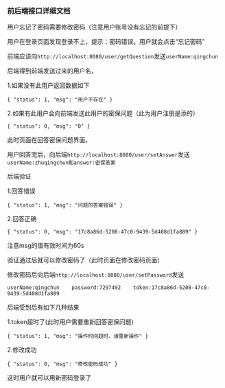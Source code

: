 ### **前后端接口详细文档**

用户忘记了密码需要修改密码（注意用户账号没有忘记的前提下）

用户在登录页面发现登录不上，提示：密码错误。用户就会点击“忘记密码”

前端应该向`http://localhost:8080/user/getQuestion`发送`userName:qingchun`

后端得到前端发送过来的用户名，
 
 1.如果没有此用户返回数据如下
 
 `
 {
     "status": 1,
     "msg": "用户不存在"
 }
 `
 
2.如果有此用户会向前端发送此用户的密保问题（此为用户注册是添的）

`{
     "status": 0,
     "msg": "0"
 }`
 
 此时页面在回答密保问题界面，
 
 用户回答完后，向后端`http://localhost:8080/user/setAnswer`发送`userName:zhuqingchun和answer:密保答案`

后端验证

1.回答错误

`{
     "status": 1,
     "msg": "问题的答案错误"
 }`
 
 2.回答正确
 
 `{
      "status": 0,
      "msg": "17c8a86d-5208-47c0-9439-5d408d1fa889"
  }`
  
  注意msg的值有效时间为60s
  
  验证通过后就可以修改密码了（此时页面在修改密码页面）
  
  修改密码后向后端`http://localhost:8080/user/setPassword`发送
  
  `userName:qingchun    password:7297492    token:17c8a86d-5208-47c0-9439-5d408d1fa889`
  
  后端受到后有如下几种结果
  
  1.token超时了(此时用户需要重新回答密保问题)
  
  `{
       "status": 1,
       "msg": "操作时间超时，请重新操作"
   }`
   
  2.修改成功
  
  `{
       "status": 0,
       "msg": "修改密码成功"
   }`
  
  这时用户就可以用新密码登录了
  